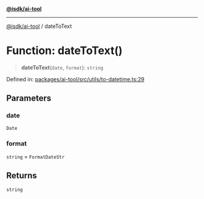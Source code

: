 [**@isdk/ai-tool**](../README.md)

***

[@isdk/ai-tool](../globals.md) / dateToText

# Function: dateToText()

> **dateToText**(`date`, `format`): `string`

Defined in: [packages/ai-tool/src/utils/to-datetime.ts:29](https://github.com/isdk/ai-tool.js/blob/c084189f913fb955b91b492de68bd07ce78f8c82/src/utils/to-datetime.ts#L29)

## Parameters

### date

`Date`

### format

`string` = `FormatDateStr`

## Returns

`string`
